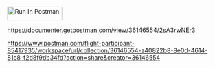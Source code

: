 [<img src="https://run.pstmn.io/button.svg" alt="Run In Postman" style="width: 128px; height: 32px;">](https://god.gw.postman.com/run-collection/36146554-a40822b8-8e0d-4614-81c8-f2d8f9db34fd?action=collection%2Ffork&source=rip_markdown&collection-url=entityId%3D36146554-a40822b8-8e0d-4614-81c8-f2d8f9db34fd%26entityType%3Dcollection%26workspaceId%3D660e842f-3675-4dc6-89e2-705d6acab151)

[https://documenter.getpostman.com/view/36146554/2sA3rwNEr3
](https://www.postman.com/flight-participant-85417935/workspace/url/collection/36146554-a40822b8-8e0d-4614-81c8-f2d8f9db34fd?action=share&creator=36146554)


https://www.postman.com/flight-participant-85417935/workspace/url/collection/36146554-a40822b8-8e0d-4614-81c8-f2d8f9db34fd?action=share&creator=36146554
